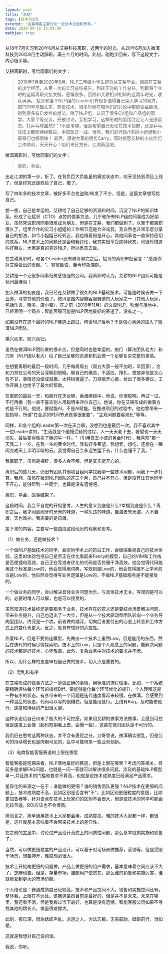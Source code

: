 ```yaml
---
layout: post
title: "总结"
tags: [技术杂文]
excerpt: "这篇博客主要讨论一些技术总结和思考。"
date: 2020-09-15 15:09:00
mathjax: true
---
```


从18年7月实习到20年6月从艾耕科技离职，近两年的时光。从20年6月加入微洱科技到20年9月主动辞职，满三个月的时间。此刻，刚跑步回来，写下这段文字，内心很平静。

艾耕离职时，写给同事们的文字：

>2018年7月至2020年6月，NLP二年级小学生即将从艾耕毕业。回顾在艾耕的求学经历，从第一次的实习总结报告，到转正时的工作总结，到即将毕业时的这篇离职交接文档，感慨很多。回顾和艾耕相识相知的近两年时光，收获满满。
斌哥和各个NLP组的Leader们有很多值得自己深入学习的地方，部门同学基础扎实，热爱技术，很多时候在和他们的讨论中都能受益匪浅，得到很多有启发性的想法。除了NLP组，认识了很多CV组和产品组的同学，大家平等交流，开放讨论，互相学习，这样形成的氛围注定让人无限留恋。打乒乓球虽然2：1不敌韦啸，但是希望自己无论在技术视野，还是乒乓球技上都能持续精进，争取改日一战。当然，我们的行政/HR的小姐姐和小哥哥们也都很棒！
最后，感谢大家的强势Carry，同时祝愿艾耕的小伙伴们工作顺利，天天开心！咱们来日方长，江湖再见吧。

微洱离职时，写给同事们的文字：

>离职，幸会。

出走江湖的第一步，折了。在背负巨大负能量的痛苦状态中，咬牙坚持到项目上线了，但是终究还是败给了自己，撤了。

写了四年多的技术文章，被好多平台也盗取/转发了不少，但是，这篇文章想写给自己。

想一想，自己是幸运的。艾耕给了自己足够的资源和时间，沉淀了NLP的知识体系，形成了让斌哥（CTO）点赞的做事方法，几乎和所有NLP组的同事成为好朋友，虽然常说职场同事很难成为朋友，但是在艾耕，我们都做到了。以至于都离职很久了，组里合作的实习小姐姐的工作细节还是会咨询我，我自然也非常乐意分享自己的想法，如今小姐姐已经转正，我也跟着很是开心。其他同事也一直保持密切的联系，NLP技术上的问题还是会和我讨论，我其实很享受这种状态，也很珍惜这些好朋友，大家是真的喜欢NLP，所以愿意去做。

在艾耕离职时，和各个Leader还有啸哥聊完之后，斌哥的离职审批留言："感谢你对艾耕做出的贡献。"，寥寥数语，至今印象深刻。

艾耕是一个让很多同事归属感很强的公司。我离职时认为，艾耕的NLP团队可能是杭州最棒滴！

加入微洱的初衷是，我已经在艾耕做了很久的NLP基础技术，可能是时候去做一下业务，寻求其他的价值了。微洱是国内智能客服赛道的大玩家之一（其他大玩家，包括乐言，晓多，店小蜜），在之前（2019年11月）的文章[NLP，吹爆与落地](https://zhpmatrix.github.io/2019/11/02/thoughts-about-nlp-in-industry/)中，已经表明一个观点：智能客服可能是NLP落地最好的赛道了，没有之一。

如果没有在这个最好的NLP赛道上跑过，何谈NLP落地？于是信心满满的加入了微洱NLP团队。

乘兴而来，败兴而归。

虽然在微洱NLP团队做的很辛苦，但是同时也是幸运的。痴行（算法团队老大）和刀哥（NLP团队老大）给了自己足够的资源和机会做一个足够复杂完整的事情。

在想要离职的最后一段时间，几乎每周周五（周五大家一般不加班，早回家），会和刀哥在公司的天台深聊到很晚，聊自己的痛苦，不适应，挣扎，想放弃但是又心有不甘，事情还没做成就撤，太特码傻逼了。刀哥敞开心扉，给出了很多建议，工作开展上也给予了最大的帮助。

在离职的最后一天，和痴行在天台聊，香烟缭绕中，他说，你很聪明，再试一试，不行再撤（我一直不喜欢别人用聪明来评价自己）。他说，你在艾耕形成的做事方式是不行的。他说，要赋能AI，不是AI赋能。在推进项目的过程中，他也曾带来一些指导，所谓"在合适的时间节点做事很重要"，"主观问题要客观化"等等。

同样，和各个组的Leader第一次在天台聊，没想到也是最后一次。我不喜欢其中一位Leader讲的，"生活就是个缓慢受锤的过程，人一天天老下去，奢望也一天天消失，最后变得像挨了锤的牛一样。"（引用自王小波的黄金时代），我喜欢"那一天我二十一岁，在我一生的黄金时代。我有好多奢望。我想爱，想吃，还想在一瞬间变成天上半明半暗的云。我觉得自己会永远生猛下去，什么也锤不了我。"

我离职了，虽然是裸辞，很多人会不解，但是其实挺开心的。

离职后的这几天，仍旧有团队其他项目组同学找我聊一些技术问题，问我下一步打算。我想，虽然在微洱NLP团队的这三个月，自己并不开心，但是没有让其他同学不开心，能够帮到一些同学，也算是没有遗憾吧。

离职，幸会，故事结束了。

这段时间，我会不自觉的开始思考，人生的意义到底是什么?幸福到底是什么？离职之后，我才闻到刷牙时牙膏的味道，一种久违的味道。自渡者有天渡，人不自渡，天也难护。我需要的是自渡。

接下来的内容，主要写一些围绕这段经历的观察和思考。

（1）做业务，还是做技术？

一个做NLP基础技术的同学，会崇尚学术上的前沿工作，会极端重视自己的技术体验。这里的体验包括自己是否正在优化看起来Fancy的模型，自己的VIM和工作栈是否便捷和高效，自己正在写或者优化的代码是否优雅干净高效。他会觉得代码能用这个标准是Low的，他会觉得用词典，写规则是Low的，他会觉得跟不上学术前沿是Low的，他自然会觉得写业务逻辑是Low的，不做NLP基础服务是不能接受的。

一个做业务的同学，会以解决具体业务问题为乐，与具体技术无关。写规则是可以的，必要时堆人可以解，也是可以接受的。

虽然知道技术最终还是要服务于业务，技术存在的意义还是要结合场景解决问题，带来业务提升，自己也迈出了一大步，但是从一个技术驱动型团队转向一个业务导向型团队，终究是一个坎。前者做的越深，切向后者要付出的心态上转变和工作方式上的变化也更大。反之，就具有较好的适应性。

热爱NLP，但是不要痴迷模型，先做出一个技术上虽然Low，但是能用的东西，然后在迭代的时候尽情探索吧。技术上的Low，只是个人观念上的问题，能解决问题的技术都是好技术，心怀敬畏。此外，复杂业务中对技术的要求并不低。

所以，用什么样的态度审视自己做的技术，切入点是重要的。

（2）混乱和有序

在艾耕形成的做事方法之一是做正确的事情，用标准的流程做事。比如，一个系统要精确评估每个环节的指标Diff，要能够量化每个环节优化的提升，个人理解这是一种有序的状态。有序带来的一个问题是迭代速度看起来较慢。在微洱，会感受到一种混乱的状态，代码可以写的很糟糕，但是能用就行。上线有Bug，及时能修就行，速度和持续的产出很关键。

这种状态给自己带来了极大的不可控感，如果用艾耕的做事方法做事，会感到可控但是速度上会慢（起码短期看上去，会慢一些），这些在微洱团队是不可行的。

我仍旧在思考这两种状态，并不含有褒贬之分。刀哥曾说，微洱确实很乱，但是公司的持续增长也是肉眼可见的，乱中可能带来一些业务创新。

（3）电商智能客服赛道的上限在哪里

智能客服是短期来看，NLP落地最好的赛道，但是上限在哪里？考虑问答相关，目前多是求解FAQ问题，也就是一问一答就可以解决很多问题，涉及的基础NLP模型单一,并且技术的门槛和要求不算高，也就是说技术成熟度已经满足产品需求。

差异化的来源之一在于：谁能做的更细？谁的销售团队更强？NLP技术在更细的问题上，技术成熟度不高，比如区别是否含有"不"，比如区别更细粒度的意图，比如更加鲁棒等，针对该点在技术上玩家们的区别不会很大，但是做技术的同学可能会比较苦逼，ROI应该也不会很高。

简而言之，简单通用技术上大家都会用，成熟度高，难的技术大家都一样，都很差，这样就基本意味着不会带来技术上的差异性。

在之前的[文章](https://zhpmatrix.github.io/2020/08/02/think-in-dialogue-system/)中，讨论过产品设计范式上的同质性问题，那么基本就剩实施和销售了。

当然，可以做更细粒度的产品设计，可以基于对话场景做推荐，营销等，但是受限于场景，想要抻开，难度想必很大。

技术上开始向更细的问题做，产品上做更细的用户需求，基本意味着空间应该不大了，芝麻也要。但是，存量市场，腰部用户依然在，那么谁的销售和实施厉害，谁就能拿到更大的市场份额。

个人结论是：赛道成熟度已经较高，技术和产品空间不大，销售和实施空间还有，整体看，上限在不远处。该赛道虽然目前是最好的，但是并不是未来。未来在哪里，我还看不清，但是我看过当下最好，也算是没有遗憾。智能客服公司如果不寻找其他的增长点，体量很难撑大。

此刻，夜已深，雨后蟋蟀声乱。求道之人，为法忘躯。无需鼓励，砥砺前行，当如是。

这就是我想对自己说的话。

我说，你听。




